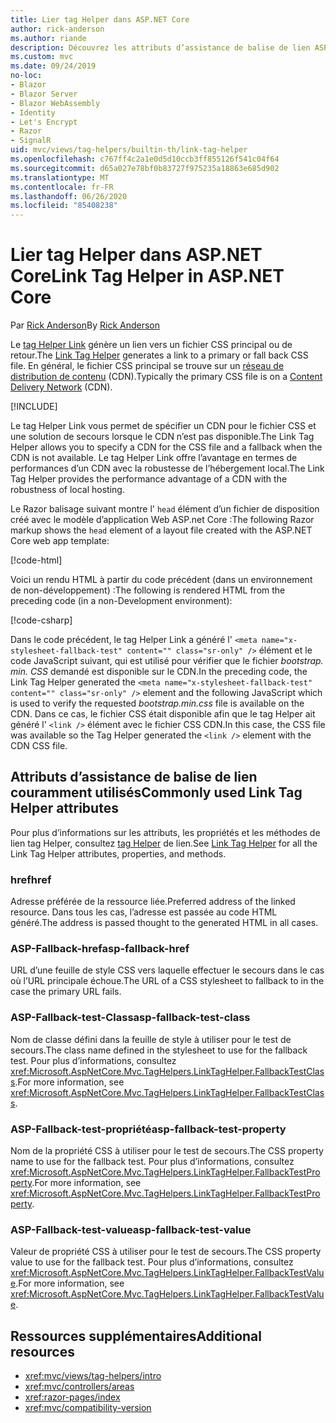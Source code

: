 ```yaml
---
title: Lier tag Helper dans ASP.NET Core
author: rick-anderson
ms.author: riande
description: Découvrez les attributs d’assistance de balise de lien ASP.NET Core et le rôle joué par chaque attribut lors de l’extension du comportement de la balise de lien HTML.
ms.custom: mvc
ms.date: 09/24/2019
no-loc:
- Blazor
- Blazor Server
- Blazor WebAssembly
- Identity
- Let's Encrypt
- Razor
- SignalR
uid: mvc/views/tag-helpers/builtin-th/link-tag-helper
ms.openlocfilehash: c767ff4c2a1e0d5d10ccb3ff855126f541c04f64
ms.sourcegitcommit: d65a027e78bf0b83727f975235a18863e685d902
ms.translationtype: MT
ms.contentlocale: fr-FR
ms.lasthandoff: 06/26/2020
ms.locfileid: "85408238"
---
```

# <a name="link-tag-helper-in-aspnet-core"></a><span data-ttu-id="dae76-103">Lier tag Helper dans ASP.NET Core</span><span class="sxs-lookup"><span data-stu-id="dae76-103">Link Tag Helper in ASP.NET Core</span></span>

<span data-ttu-id="dae76-104">Par [Rick Anderson](https://twitter.com/RickAndMSFT)</span><span class="sxs-lookup"><span data-stu-id="dae76-104">By [Rick Anderson](https://twitter.com/RickAndMSFT)</span></span>

<span data-ttu-id="dae76-105">Le [tag Helper Link](xref:Microsoft.AspNetCore.Mvc.TagHelpers.LinkTagHelper) génère un lien vers un fichier CSS principal ou de retour.</span><span class="sxs-lookup"><span data-stu-id="dae76-105">The [Link Tag Helper](xref:Microsoft.AspNetCore.Mvc.TagHelpers.LinkTagHelper) generates a link to a primary or fall back CSS file.</span></span> <span data-ttu-id="dae76-106">En général, le fichier CSS principal se trouve sur un [réseau de distribution de contenu](/office365/enterprise/content-delivery-networks#what-exactly-is-a-cdn) (CDN).</span><span class="sxs-lookup"><span data-stu-id="dae76-106">Typically the primary CSS file is on a [Content Delivery Network](/office365/enterprise/content-delivery-networks#what-exactly-is-a-cdn) (CDN).</span></span>

[!INCLUDE[](~/includes/cdn.md)]

<span data-ttu-id="dae76-107">Le tag Helper Link vous permet de spécifier un CDN pour le fichier CSS et une solution de secours lorsque le CDN n’est pas disponible.</span><span class="sxs-lookup"><span data-stu-id="dae76-107">The Link Tag Helper allows you to specify a CDN for the CSS file and a fallback when the CDN is not available.</span></span> <span data-ttu-id="dae76-108">Le tag Helper Link offre l’avantage en termes de performances d’un CDN avec la robustesse de l’hébergement local.</span><span class="sxs-lookup"><span data-stu-id="dae76-108">The Link Tag Helper provides the performance advantage of a CDN with the robustness of local hosting.</span></span>

<span data-ttu-id="dae76-109">Le Razor balisage suivant montre l' `head` élément d’un fichier de disposition créé avec le modèle d’application Web ASP.net Core :</span><span class="sxs-lookup"><span data-stu-id="dae76-109">The following Razor markup shows the `head` element of a layout file created with the ASP.NET Core web app template:</span></span>

[!code-html[](link-tag-helper/sample/_Layout.cshtml?name=snippet)]

<span data-ttu-id="dae76-110">Voici un rendu HTML à partir du code précédent (dans un environnement de non-développement) :</span><span class="sxs-lookup"><span data-stu-id="dae76-110">The following is rendered HTML from the preceding code (in a non-Development environment):</span></span>

[!code-csharp[](link-tag-helper/sample/HtmlPage1.html)]

<span data-ttu-id="dae76-111">Dans le code précédent, le tag Helper Link a généré l' `<meta name="x-stylesheet-fallback-test" content="" class="sr-only" />` élément et le code JavaScript suivant, qui est utilisé pour vérifier que le fichier *bootstrap. min. CSS* demandé est disponible sur le CDN.</span><span class="sxs-lookup"><span data-stu-id="dae76-111">In the preceding code, the Link Tag Helper generated the `<meta name="x-stylesheet-fallback-test" content="" class="sr-only" />` element and the following JavaScript which is used to verify the requested *bootstrap.min.css* file is available on the CDN.</span></span> <span data-ttu-id="dae76-112">Dans ce cas, le fichier CSS était disponible afin que le tag Helper ait généré l' `<link />` élément avec le fichier CSS CDN.</span><span class="sxs-lookup"><span data-stu-id="dae76-112">In this case, the CSS file was available so the Tag Helper generated the `<link />` element with the CDN CSS file.</span></span>

## <a name="commonly-used-link-tag-helper-attributes"></a><span data-ttu-id="dae76-113">Attributs d’assistance de balise de lien couramment utilisés</span><span class="sxs-lookup"><span data-stu-id="dae76-113">Commonly used Link Tag Helper attributes</span></span>

<span data-ttu-id="dae76-114">Pour plus d’informations sur les attributs, les propriétés et les méthodes de lien tag Helper, consultez [tag Helper](xref:Microsoft.AspNetCore.Mvc.TagHelpers.LinkTagHelper) de lien.</span><span class="sxs-lookup"><span data-stu-id="dae76-114">See [Link Tag Helper](xref:Microsoft.AspNetCore.Mvc.TagHelpers.LinkTagHelper)  for all the Link Tag Helper attributes, properties, and methods.</span></span>

### <a name="href"></a><span data-ttu-id="dae76-115">href</span><span class="sxs-lookup"><span data-stu-id="dae76-115">href</span></span>

<span data-ttu-id="dae76-116">Adresse préférée de la ressource liée.</span><span class="sxs-lookup"><span data-stu-id="dae76-116">Preferred address of the linked resource.</span></span> <span data-ttu-id="dae76-117">Dans tous les cas, l’adresse est passée au code HTML généré.</span><span class="sxs-lookup"><span data-stu-id="dae76-117">The address is passed thought to the generated HTML in all cases.</span></span>

### <a name="asp-fallback-href"></a><span data-ttu-id="dae76-118">ASP-Fallback-href</span><span class="sxs-lookup"><span data-stu-id="dae76-118">asp-fallback-href</span></span>

<span data-ttu-id="dae76-119">URL d’une feuille de style CSS vers laquelle effectuer le secours dans le cas où l’URL principale échoue.</span><span class="sxs-lookup"><span data-stu-id="dae76-119">The URL of a CSS stylesheet to fallback to in the case the primary URL fails.</span></span>

### <a name="asp-fallback-test-class"></a><span data-ttu-id="dae76-120">ASP-Fallback-test-Class</span><span class="sxs-lookup"><span data-stu-id="dae76-120">asp-fallback-test-class</span></span>

<span data-ttu-id="dae76-121">Nom de classe défini dans la feuille de style à utiliser pour le test de secours.</span><span class="sxs-lookup"><span data-stu-id="dae76-121">The class name defined in the stylesheet to use for the fallback test.</span></span> <span data-ttu-id="dae76-122">Pour plus d’informations, consultez <xref:Microsoft.AspNetCore.Mvc.TagHelpers.LinkTagHelper.FallbackTestClass>.</span><span class="sxs-lookup"><span data-stu-id="dae76-122">For more information, see <xref:Microsoft.AspNetCore.Mvc.TagHelpers.LinkTagHelper.FallbackTestClass>.</span></span>

### <a name="asp-fallback-test-property"></a><span data-ttu-id="dae76-123">ASP-Fallback-test-propriété</span><span class="sxs-lookup"><span data-stu-id="dae76-123">asp-fallback-test-property</span></span>

<span data-ttu-id="dae76-124">Nom de la propriété CSS à utiliser pour le test de secours.</span><span class="sxs-lookup"><span data-stu-id="dae76-124">The CSS property name to use for the fallback test.</span></span> <span data-ttu-id="dae76-125">Pour plus d’informations, consultez <xref:Microsoft.AspNetCore.Mvc.TagHelpers.LinkTagHelper.FallbackTestProperty>.</span><span class="sxs-lookup"><span data-stu-id="dae76-125">For more information, see <xref:Microsoft.AspNetCore.Mvc.TagHelpers.LinkTagHelper.FallbackTestProperty>.</span></span>

### <a name="asp-fallback-test-value"></a><span data-ttu-id="dae76-126">ASP-Fallback-test-value</span><span class="sxs-lookup"><span data-stu-id="dae76-126">asp-fallback-test-value</span></span>

<span data-ttu-id="dae76-127">Valeur de propriété CSS à utiliser pour le test de secours.</span><span class="sxs-lookup"><span data-stu-id="dae76-127">The CSS property value to use for the fallback test.</span></span> <span data-ttu-id="dae76-128">Pour plus d’informations, consultez <xref:Microsoft.AspNetCore.Mvc.TagHelpers.LinkTagHelper.FallbackTestValue>.</span><span class="sxs-lookup"><span data-stu-id="dae76-128">For more information, see <xref:Microsoft.AspNetCore.Mvc.TagHelpers.LinkTagHelper.FallbackTestValue>.</span></span>

## <a name="additional-resources"></a><span data-ttu-id="dae76-129">Ressources supplémentaires</span><span class="sxs-lookup"><span data-stu-id="dae76-129">Additional resources</span></span>

* <xref:mvc/views/tag-helpers/intro>
* <xref:mvc/controllers/areas>
* <xref:razor-pages/index>
* <xref:mvc/compatibility-version>
